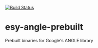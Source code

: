 [![Build Status](https://dev.azure.com/revery-ui/revery/_apis/build/status/revery-ui.esy-angle-prebuilt?branchName=refs%2Fpull%2F1%2Fmerge)](https://dev.azure.com/revery-ui/revery/_build/latest?definitionId=29&branchName=refs%2Fpull%2F1%2Fmerge)

# esy-angle-prebuilt
Prebuilt binaries for Google's ANGLE library
